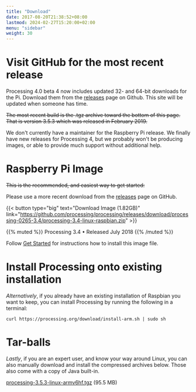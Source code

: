 ```yaml
---
title: "Download"
date: 2017-08-20T21:38:52+08:00
lastmod: 2024-02-27T15:20:00+02:00
menu: "sidebar"
weight: 30
---
```


# Visit GitHub for the most recent release

Processing 4.0 beta 4 now includes updated 32- and 64-bit downloads for the Pi. Download them from the [releases](https://github.com/processing/processing4/releases) page on Github. This site will be updated when someone has time.

~~The most recent build is the .tgz archive toward the bottom of this page. That is version 3.5.3 which was released in February 2019.~~

We don't currently have a maintainer for the Raspberry Pi release. We finally have new releases for Processing 4, but we probably won't be producing images, or able to provide much support without additional help.

# Raspberry Pi Image

~~This is the recommended, and easiest way to get started:~~

Please use a more recent download from the [releases](https://github.com/processing/processing4/releases) page on GitHub.

{{< button type="big" text="Download Image (1.82GB)" link="https://github.com/processing/processing/releases/download/processing-0265-3.4/processing-3.4-linux-raspbian.zip" >}}


{{% muted %}}
Processing 3.4 • Released July 2018
{{% /muted %}}

Follow [Get Started](../get-started) for instructions how to install this image file.

# Install Processing onto existing installation

_Alternatively_, if you already have an existing installation of Raspbian you want to keep, you can install Processing by running the following in a terminal:

```shell
curl https://processing.org/download/install-arm.sh | sudo sh
```


# Tar-balls

_Lastly_, if you are an expert user, and know your way around Linux, you can also manually download and install the compressed archives below. Those also come with a copy of Java built-in.

[processing-3.5.3-linux-armv6hf.tgz](https://github.com/processing/processing/releases/download/processing-0269-3.5.3/processing-3.5.3-linux-armv6hf.tgz) (95.5 MB)
